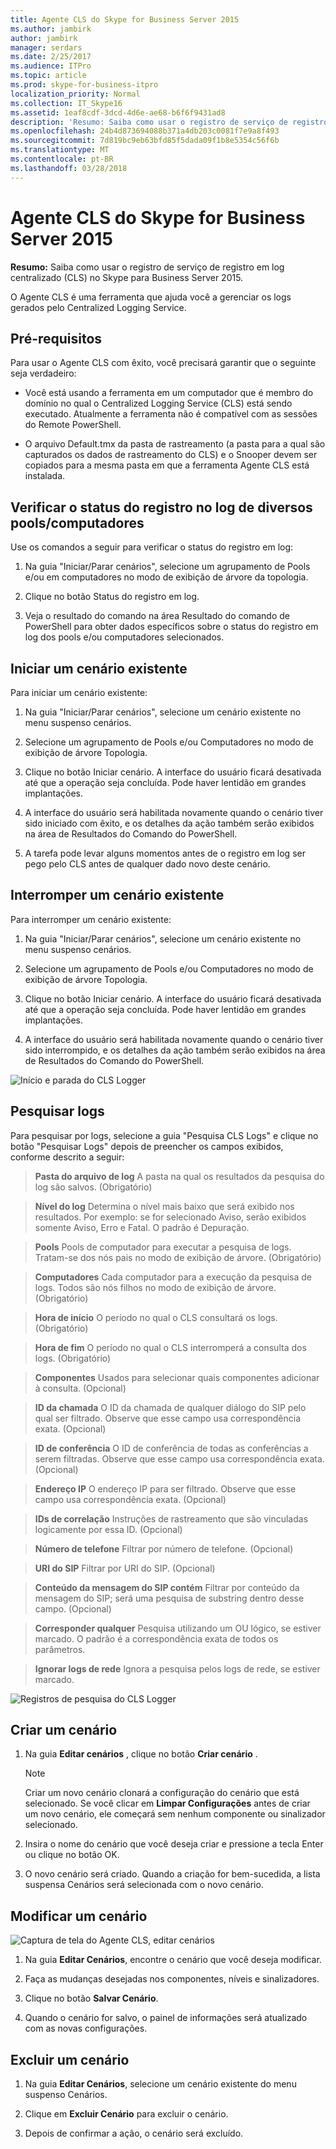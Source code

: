 ```yaml
---
title: Agente CLS do Skype for Business Server 2015
ms.author: jambirk
author: jambirk
manager: serdars
ms.date: 2/25/2017
ms.audience: ITPro
ms.topic: article
ms.prod: skype-for-business-itpro
localization_priority: Normal
ms.collection: IT_Skype16
ms.assetid: 1eaf8cdf-3dcd-4d6e-ae68-b6f6f9431ad8
description: 'Resumo: Saiba como usar o registro de serviço de registro em log centralizado (CLS) no Skype para Business Server 2015.'
ms.openlocfilehash: 24b4d873694088b371a4db203c0081f7e9a8f493
ms.sourcegitcommit: 7d819bc9eb63bfd85f5dada09f1b8e5354c56f6b
ms.translationtype: MT
ms.contentlocale: pt-BR
ms.lasthandoff: 03/28/2018
---
```

# <a name="cls-logger-for-skype-for-business-server-2015"></a>Agente CLS do Skype for Business Server 2015
 
**Resumo:** Saiba como usar o registro de serviço de registro em log centralizado (CLS) no Skype para Business Server 2015.
  
O Agente CLS é uma ferramenta que ajuda você a gerenciar os logs gerados pelo Centralized Logging Service.
  
## <a name="prerequisites"></a>Pré-requisitos

Para usar o Agente CLS com êxito, você precisará garantir que o seguinte seja verdadeiro:
  
- Você está usando a ferramenta em um computador que é membro do domínio no qual o Centralized Logging Service (CLS) está sendo executado. Atualmente a ferramenta não é compatível com as sessões do Remote PowerShell.
    
- O arquivo Default.tmx da pasta de rastreamento (a pasta para a qual são capturados os dados de rastreamento do CLS) e o Snooper devem ser copiados para a mesma pasta em que a ferramenta Agente CLS está instalada.
    
## <a name="check-the-logging-status-of-a-set-of-poolscomputers"></a>Verificar o status do registro no log de diversos pools/computadores

Use os comandos a seguir para verificar o status do registro em log:
  
1. Na guia "Iniciar/Parar cenários", selecione um agrupamento de Pools e/ou em computadores no modo de exibição de árvore da topologia.
    
2. Clique no botão Status do registro em log.
    
3. Veja o resultado do comando na área Resultado do comando de PowerShell para obter dados específicos sobre o status do registro em log dos pools e/ou computadores selecionados.
    
## <a name="start-an-existing-scenario"></a>Iniciar um cenário existente

Para iniciar um cenário existente:
  
1. Na guia "Iniciar/Parar cenários", selecione um cenário existente no menu suspenso cenários.
    
2. Selecione um agrupamento de Pools e/ou Computadores no modo de exibição de árvore Topologia.
    
3. Clique no botão Iniciar cenário. A interface do usuário ficará desativada até que a operação seja concluída. Pode haver lentidão em grandes implantações.
    
4. A interface do usuário será habilitada novamente quando o cenário tiver sido iniciado com êxito, e os detalhes da ação também serão exibidos na área de Resultados do Comando do PowerShell.
    
5. A tarefa pode levar alguns momentos antes de o registro em log ser pego pelo CLS antes de qualquer dado novo deste cenário.
    
## <a name="stop-an-existing-scenario"></a>Interromper um cenário existente

Para interromper um cenário existente:
  
1. Na guia "Iniciar/Parar cenários", selecione um cenário existente no menu suspenso cenários.
    
2. Selecione um agrupamento de Pools e/ou Computadores no modo de exibição de árvore Topologia.
    
3. Clique no botão Iniciar cenário. A interface do usuário ficará desativada até que a operação seja concluída. Pode haver lentidão em grandes implantações.
    
4. A interface do usuário será habilitada novamente quando o cenário tiver sido interrompido, e os detalhes da ação também serão exibidos na área de Resultados do Comando do PowerShell.
    
![Início e parada do CLS Logger](../../media/2c4a36c2-b5db-4550-a3b3-41f18e0e2f0c.png)
  
## <a name="search-for-logs"></a>Pesquisar logs

Para pesquisar por logs, selecione a guia "Pesquisa CLS Logs" e clique no botão "Pesquisar Logs" depois de preencher os campos exibidos, conforme descrito a seguir:
  
> **Pasta do arquivo de log** A pasta na qual os resultados da pesquisa do log são salvos. (Obrigatório)
    
> **Nível do log** Determina o nível mais baixo que será exibido nos resultados. Por exemplo: se for selecionado Aviso, serão exibidos somente Aviso, Erro e Fatal. O padrão é Depuração.
    
> **Pools** Pools de computador para executar a pesquisa de logs. Tratam-se dos nós pais no modo de exibição de árvore. (Obrigatório)
    
> **Computadores** Cada computador para a execução da pesquisa de logs. Todos são nós filhos no modo de exibição de árvore. (Obrigatório)
    
> **Hora de início** O período no qual o CLS consultará os logs. (Obrigatório)
    
> **Hora de fim** O período no qual o CLS interromperá a consulta dos logs. (Obrigatório)
    
> **Componentes** Usados para selecionar quais componentes adicionar à consulta. (Opcional)
    
> **ID da chamada** O ID da chamada de qualquer diálogo do SIP pelo qual ser filtrado. Observe que esse campo usa correspondência exata. (Opcional)
    
> **ID de conferência** O ID de conferência de todas as conferências a serem filtradas. Observe que esse campo usa correspondência exata. (Opcional)
    
> **Endereço IP** O endereço IP para ser filtrado. Observe que esse campo usa correspondência exata. (Opcional)
    
> **IDs de correlação** Instruções de rastreamento que são vinculadas logicamente por essa ID. (Opcional)
    
> **Número de telefone** Filtrar por número de telefone. (Opcional)
    
> **URI do SIP** Filtrar por URI do SIP. (Opcional)
    
> **Conteúdo da mensagem do SIP contém** Filtrar por conteúdo da mensagem do SIP; será uma pesquisa de substring dentro desse campo. (Opcional)
    
> **Corresponder qualquer** Pesquisa utilizando um OU lógico, se estiver marcado. O padrão é a correspondência exata de todos os parâmetros.
    
> **Ignorar logs de rede** Ignora a pesquisa pelos logs de rede, se estiver marcado.
    
![Registros de pesquisa do CLS Logger](../../media/5793ea3c-6f5f-40ef-8b53-100da831eedf.png)
  
## <a name="create-a-scenario"></a>Criar um cenário

1. Na guia **Editar cenários** , clique no botão **Criar cenário** .
    
    > [!NOTE]
    > Criar um novo cenário clonará a configuração do cenário que está selecionado. Se você clicar em **Limpar Configurações** antes de criar um novo cenário, ele começará sem nenhum componente ou sinalizador selecionado.
  
2. Insira o nome do cenário que você deseja criar e pressione a tecla Enter ou clique no botão OK.
    
3. O novo cenário será criado. Quando a criação for bem-sucedida, a lista suspensa Cenários será selecionada com o novo cenário.
    
## <a name="modify-a-scenario"></a>Modificar um cenário

![Captura de tela do Agente CLS, editar cenários](../../media/abbbcac0-8a2e-48af-a22f-4fee0283a29f.png)
  
1. Na guia **Editar Cenários**, encontre o cenário que você deseja modificar.
    
2. Faça as mudanças desejadas nos componentes, níveis e sinalizadores.
    
3. Clique no botão **Salvar Cenário**.
    
4. Quando o cenário for salvo, o painel de informações será atualizado com as novas configurações.
    
## <a name="delete-a-scenario"></a>Excluir um cenário

1. Na guia **Editar Cenários**, selecione um cenário existente do menu suspenso Cenários.
    
2. Clique em **Excluir Cenário** para excluir o cenário.
    
3. Depois de confirmar a ação, o cenário será excluído.
    

